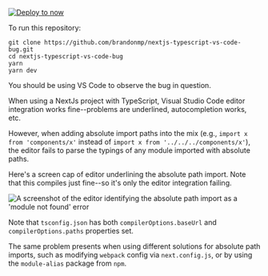 [![Deploy to now](https://deploy.now.sh/static/button.svg)](https://deploy.now.sh/?repo=https://github.com/zeit/next.js/tree/master/examples/with-typescript)

To run this repository:

```
git clone https://github.com/brandonmp/nextjs-typescript-vs-code-bug.git
cd nextjs-typescript-vs-code-bug
yarn
yarn dev
```

You should be using VS Code to observe the bug in question.

When using a NextJs project with TypeScript, Visual Studio Code editor integration works fine--problems are underlined, autocompletion works, etc.

However, when adding absolute import paths into the mix (e.g., `import x from 'components/x'` instead of `import x from '../../../components/x'`), the editor fails to parse the typings of any module imported with absolute paths.

Here's a screen cap of editor underlining the absolute path import. Note that this compiles just fine--so it's only the editor integration failing.

![A screenshot of the editor identifying the absolute path import as a 'module not found' error](https://i.imgur.com/DACaAwr.png)

Note that `tsconfig.json` has both `compilerOptions.baseUrl` and `compilerOptions.paths` properties set.

The same problem presents when using different solutions for absolute path imports, such as modifying `webpack` config via `next.config.js`, or by using the `module-alias` package from `npm`.
